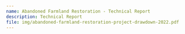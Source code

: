 ```yaml
---
name: Abandoned Farmland Restoration - Technical Report
description: Technical Report
file: img/abandoned-farmland-restoration-project-drawdown-2022.pdf
---
```

